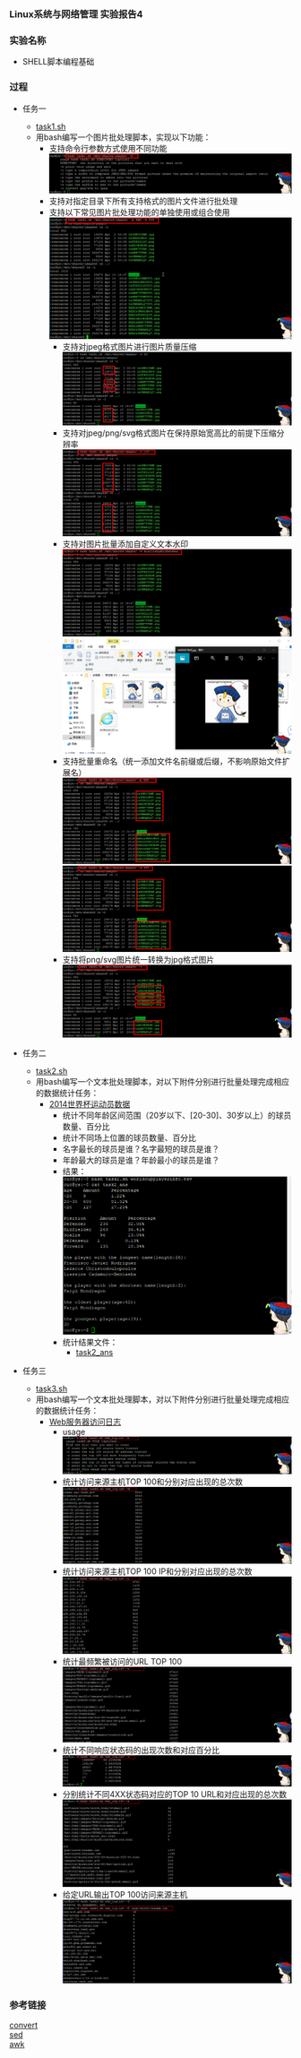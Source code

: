 ### Linux系统与网络管理 实验报告4
### 实验名称
- SHELL脚本编程基础

### 过程
- 任务一
  - [task1.sh](task1.sh)
  - 用bash编写一个图片批处理脚本，实现以下功能：
    - 支持命令行参数方式使用不同功能  
    ![](images/task1h.png)
    - 支持对指定目录下所有支持格式的图片文件进行批处理  
    - 支持以下常见图片批处理功能的单独使用或组合使用  
    ![](images/task1.png)
      - 支持对jpeg格式图片进行图片质量压缩  
      ![](images/task1c.png)
      - 支持对jpeg/png/svg格式图片在保持原始宽高比的前提下压缩分辨率  
      ![](images/task1C2.png)
      - 支持对图片批量添加自定义文本水印  
      ![](images/task1w.png)  
      ![](images/task1w2.png)
      - 支持批量重命名（统一添加文件名前缀或后缀，不影响原始文件扩展名）  
      ![](images/task1p.png)  
      ![](images/task1s.png)
      - 支持将png/svg图片统一转换为jpg格式图片  
      ![](images/task1t.png)  

- 任务二
  - [task2.sh](task2.sh)
  - 用bash编写一个文本批处理脚本，对以下附件分别进行批量处理完成相应的数据统计任务：
    - [2014世界杯运动员数据](http://sec.cuc.edu.cn/huangwei/course/LinuxSysAdmin/exp/chap0x04/worldcupplayerinfo.tsv)
      - 统计不同年龄区间范围（20岁以下、[20-30]、30岁以上）的球员数量、百分比
      - 统计不同场上位置的球员数量、百分比
      - 名字最长的球员是谁？名字最短的球员是谁？
      - 年龄最大的球员是谁？年龄最小的球员是谁？
      - 结果：  
      ![](images/task2ans.png)
      - 统计结果文件：  
        - [task2_ans](task2_ans)

- 任务三
  - [task3.sh](task3.sh)
  - 用bash编写一个文本批处理脚本，对以下附件分别进行批量处理完成相应的数据统计任务：
    - [Web服务器访问日志](http://sec.cuc.edu.cn/huangwei/course/LinuxSysAdmin/exp/chap0x04/web_log.tsv.7z)  
      - usage  
      ![](images/task3_h.png)
      - 统计访问来源主机TOP 100和分别对应出现的总次数  
      ![](images/task3_1.png)
      - 统计访问来源主机TOP 100 IP和分别对应出现的总次数  
      ![](images/task3_2.png)
      - 统计最频繁被访问的URL TOP 100  
      ![](images/task3_3.png)
      - 统计不同响应状态码的出现次数和对应百分比  
      ![](images/task3_4.png)
      - 分别统计不同4XX状态码对应的TOP 10 URL和对应出现的总次数  
      ![](images/task3_5.png)
      - 给定URL输出TOP 100访问来源主机  
      ![](images/task3_6.png)

### 参考链接
[convert](http://zlb1986.iteye.com/blog/778054)  
[sed](http://www.cnblogs.com/edwardlost/archive/2010/09/17/1829145.html)  
[awk](http://www.cnblogs.com/ggjucheng/archive/2013/01/13/2858470.html)
